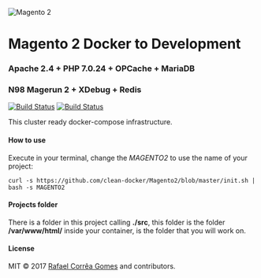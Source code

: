 ![Magento 2](https://cdn.rawgit.com/rafaelstz/magento2-snippets-visualstudio/master/images/icon.png)

#  Magento 2 Docker to Development

### Apache 2.4 + PHP 7.0.24 + OPCache + MariaDB
### N98 Magerun 2 + XDebug + Redis

[![Build Status](https://travis-ci.org/clean-docker/Magento2.svg?branch=master)](https://travis-ci.org/clean-docker/Magento2)
[![Build Status](https://images.microbadger.com/badges/image/rafaelcgstz/magento2.svg)](https://microbadger.com/images/rafaelcgstz/magento2)

This cluster ready docker-compose infrastructure.

#### How to use

Execute in your terminal, change the *MAGENTO2* to use the name of your project:

```
curl -s https://github.com/clean-docker/Magento2/blob/master/init.sh | bash -s MAGENTO2
```

#### Projects folder

There is a folder in this project calling **./src**, this folder is the folder **/var/www/html/** inside your container, is the folder that you will work on.

#### License

MIT © 2017 [Rafael Corrêa Gomes](https://github.com/rafaelstz/) and contributors.
